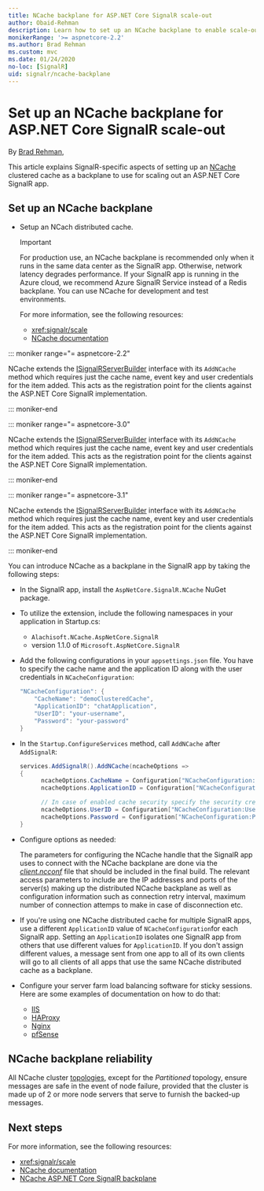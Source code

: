 ```yaml
---
title: NCache backplane for ASP.NET Core SignalR scale-out
author: Obaid-Rehman
description: Learn how to set up an NCache backplane to enable scale-out for an ASP.NET Core SignalR app.
monikerRange: '>= aspnetcore-2.2'
ms.author: Brad Rehman
ms.custom: mvc
ms.date: 01/24/2020
no-loc: [SignalR]
uid: signalr/ncache-backplane
---
```


# Set up an NCache backplane for ASP.NET Core SignalR scale-out

By [Brad Rehman](https://twitter.com/anurse),

This article explains SignalR-specific aspects of setting up an [NCache](https://redis.io/) clustered cache as a backplane to use for scaling out an ASP.NET Core SignalR app.

## Set up an NCache backplane

* Setup an NCach distributed cache.

  > [!IMPORTANT] 
  > For production use, an NCache backplane is recommended only when it runs in the same data center as the SignalR app. Otherwise, network latency degrades performance. If your SignalR app is running in the Azure cloud, we recommend Azure SignalR Service instead of a Redis backplane. You can use NCache for development and test environments.

  For more information, see the following resources:

  * <xref:signalr/scale>
  * [NCache documentation](https://www.alachisoft.com/resources/docs/)

::: moniker range="= aspnetcore-2.2"

NCache extends the [ISignalRServerBuilder](https://docs.microsoft.com/en-us/dotnet/api/microsoft.aspnetcore.signalr.isignalrserverbuilder?view=aspnetcore-2.2) interface with its `AddNCache` method which requires just the cache name, event key and user credentials for the item added. This acts as the registration point for the clients against the ASP.NET Core SignalR implementation. 

::: moniker-end

::: moniker range="= aspnetcore-3.0"

NCache extends the [ISignalRServerBuilder](https://docs.microsoft.com/en-us/dotnet/api/microsoft.aspnetcore.signalr.isignalrserverbuilder?view=aspnetcore-3.0) interface with its `AddNCache` method which requires just the cache name, event key and user credentials for the item added. This acts as the registration point for the clients against the ASP.NET Core SignalR implementation. 

::: moniker-end

::: moniker range="= aspnetcore-3.1"

NCache extends the [ISignalRServerBuilder](https://docs.microsoft.com/en-us/dotnet/api/microsoft.aspnetcore.signalr.isignalrserverbuilder?view=aspnetcore-3.1) interface with its `AddNCache` method which requires just the cache name, event key and user credentials for the item added. This acts as the registration point for the clients against the ASP.NET Core SignalR implementation. 

::: moniker-end

You can introduce NCache as a backplane in the SignalR app by taking the following steps:

* In the SignalR app, install the `AspNetCore.SignalR.NCache` NuGet package.
* To utilize the extension, include the following namespaces in your application in Startup.cs:
  * `Alachisoft.NCache.AspNetCore.SignalR`
  * version 1.1.0 of `Microsoft.AspNetCore.SignalR`
* Add the following configurations in your `appsettings.json` file. You have to specify the cache name and the application ID along with the user credentials in `NCacheConfiguration`:

   ```csharp
   "NCacheConfiguration": {
       "CacheName": "demoClusteredCache",
       "ApplicationID": "chatApplication",
       "UserID": "your-username",
       "Password": "your-password"
   }
   ```
   
* In the `Startup.ConfigureServices` method, call `AddNCache` after `AddSignalR`:

  ```csharp
  services.AddSignalR().AddNCache(ncacheOptions => 
  {
        ncacheOptions.CacheName = Configuration["NCacheConfiguration:CacheName"];
        ncacheOptions.ApplicationID = Configuration["NCacheConfiguration:ApplicationID"];

        // In case of enabled cache security specify the security credentials
        ncacheOptions.UserID = Configuration["NCacheConfiguration:UserID"];
        ncacheOptions.Password = Configuration["NCacheConfiguration:Password"];
  }
  ```
  
* Configure options as needed:
 
  The parameters for configuring the NCache handle that the SignalR app uses to connect with the NCache backplane are done via the [*client.ncconf*](https://www.alachisoft.com/resources/docs/ncache-pro/admin-guide/client-config.html) file that should be included in the final build. The relevant access parameters to include are the IP addresses and ports of the server(s) making up the distributed NCache backplane as well as configuration information such as connection retry interval, maximum number of connection attemps to make in case of disconnection etc. 

* If you're using one NCache distributed cache for multiple SignalR apps, use a different `ApplicationID` value of `NCacheConfiguration`for each SignalR app. Setting an `ApplicationID` isolates one SignalR app from others that use different values for `ApplicationID`. If you don't assign different values, a message sent from one app to all of its own clients will go to all clients of all apps that use the same NCache distributed cache as a backplane.

* Configure your server farm load balancing software for sticky sessions. Here are some examples of documentation on how to do that:

  * [IIS](/iis/extensions/configuring-application-request-routing-arr/http-load-balancing-using-application-request-routing)
  * [HAProxy](https://www.haproxy.com/blog/load-balancing-affinity-persistence-sticky-sessions-what-you-need-to-know/)
  * [Nginx](https://docs.nginx.com/nginx/admin-guide/load-balancer/http-load-balancer/#sticky)
  * [pfSense](https://www.netgate.com/docs/pfsense/loadbalancing/inbound-load-balancing.html#sticky-connections)

## NCache backplane reliability

All NCache cluster [topologies](https://www.alachisoft.com/resources/docs/ncache/admin-guide/cache-topologies.html), except for the *Partitioned* topology, ensure messages are safe in the event of node failure, provided that the cluster is made up of 2 or more node servers that serve to furnish the backed-up messages. 



## Next steps

For more information, see the following resources:

* <xref:signalr/scale>
* [NCache documentation](https://www.alachisoft.com/resources/docs/)
* [NCache ASP.NET Core SignalR backplane](https://www.alachisoft.com/resources/docs/ncache/prog-guide/asp-net-core-signalr.html)
